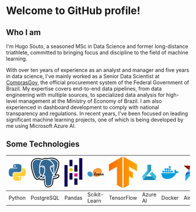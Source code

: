# Welcome to GitHub profile!

## Who I am

I'm Hugo Souto, a seasoned MSc in Data Science and former long-distance triathlete, committed to bringing focus and discipline to the field of machine learning.

With over ten years of experience as an analyst and manager and five years in data science, I've mainly worked as a Senior Data Scientist at [ComprasGov](www.gov.br/compras), the official procurement system of the Federal Government of Brazil. My expertise covers end-to-end data pipelines, from data engineering with multiple sources, to specialized data analysis for high-level management at the Ministry of Economy of Brazil. I am also experienced in dashboard development to comply with national transparency and regulations. In recent years, I've been focused on leading significant machine learning projects, one of which is being developed by me using Microsoft Azure AI.

## Some Technologies

| ![Python Logo](img/python.png "Python") | ![PostgreSQL Logo](img/postgres.png "PostgreSQL") | ![Pandas Logo](img/pandas.png "Pandas") | ![Scikit-Learn Logo](img/scikitlearn.png "Scikit-Learn") | ![TensorFlow Logo](img/tensorflow.png "TensorFlow") | ![Microsoft Azure Machine Learning Logo](img/azureml.png "Microsoft Azure Machine Learning") | ![Docker Logo](img/docker.png "Docker") | ![Airflow Logo](img/airflow.png "Airflow") | ![PyTorch Logo](img/pytorch.png "PyTorch") | ![VS Code Logo](img/vscode.png "VS Code") |
|---|---|---|---|---|---|---|---|---|---|
| Python | PostgreSQL | Pandas | Scikit-Learn | TensorFlow | Azure AI | Docker | Airflow |  PyTorch | VS Code |
